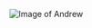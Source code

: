 ![Image of Andrew](https://lh3.googleusercontent.com/oW6nt-xYRLsrF1UpGfbz10rCFqhmpJGMgMglkLf1qC4Wg2g7-yIopaxfB1QZKD2ZrSciSowfXJnoBaGvPvRD-22leQ6SHiIRMWmojTq4qFyELx5sfFbK6tQVgiZFGBd2DhqQj8W0tWn13DbM3SXGQcbp3VsFxpvRcpsh0yiQMcSklJIDtvqtsgqRRRDv-E2sWxnQFtpdmbl01phtg04gm_3aNqZuzF6scatGWrxfHXK0SS5WU_2_28BW1hDbp9DBAMDjmuGPwgbtKv0cBU9X_WdZpwcGk2DZT9ZaUwg60Q0yd5B5w2A-oyeFR_KPu9omZzWdVPVGOhzbqgObZXlMH9N9Hrt1ry6DbNflRpXR9NjTU0enDnWeOmMB5y_oQJzZ_xXXPo4NmiuLF5NKrpE_60tXp3YHiFdnoSi8IjIFopBKI01yo0ZUfAkRKvuNtcHPO6ctICraKYF6MrZNpX3Htc7E0tTAD9GeAgWE-T_3gmiGj7AjUGof1sEW2Q4TZ4QVRqRXvc_u8nN2o-Kq9_B1gZ5Ewn40Oamz-TF2VhiRuoZhlrRRKUdSTkAI5V9KStHobVcz9FoDN2gTdAJ8MlQHJZuM1rP4y0pPQF0gsodB4c7vXjDCTqT2Xlf6SlqjGqVulU2o0kHtDZ_Nc8opl7Z5GfzK71rVmmbxOSYKtVG4QNCWN6yoAeo1Qmb9rCwc4kImN4rF-G7JwxLnDDV2wJfha9kt=w606-h939-no?authuser=0)
